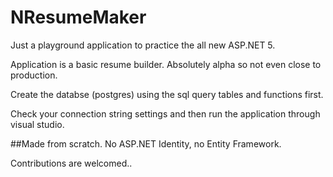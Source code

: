 # NResumeMaker
Just a playground application to practice the all new ASP.NET 5.

Application is a basic resume builder. Absolutely alpha so not even close to production.

Create the databse (postgres) using the sql query tables and functions first.

Check your connection string settings and then run the application through visual studio.

##Made from scratch. No ASP.NET Identity, no Entity Framework.

Contributions are welcomed..
